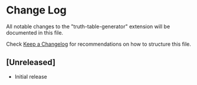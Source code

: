 # Change Log

All notable changes to the "truth-table-generator" extension will be documented in this file.

Check [Keep a Changelog](http://keepachangelog.com/) for recommendations on how to structure this file.

## [Unreleased]

- Initial release
